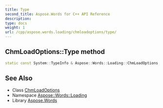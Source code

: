 ```yaml
---
title: Type
second_title: Aspose.Words for C++ API Reference
description: 
type: docs
weight: 1
url: /cpp/aspose.words.loading/chmloadoptions/type/
---
```

## ChmLoadOptions::Type method




```cpp
static const System::TypeInfo & Aspose::Words::Loading::ChmLoadOptions::Type()
```

## See Also

* Class [ChmLoadOptions](../)
* Namespace [Aspose::Words::Loading](../../)
* Library [Aspose.Words](../../../)
